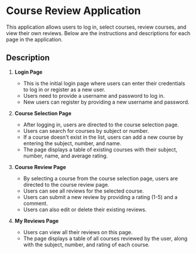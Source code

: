 # Course Review Application

This application allows users to log in, select courses, review courses, and view their own reviews. Below are the instructions and descriptions for each page in the application.

## Description

1. **Login Page**
  
   - This is the initial login page where users can enter their credentials to log in or register as a new user.
   - Users need to provide a username and password to log in.
   - New users can register by providing a new username and password.

2. **Course Selection Page**
  
   - After logging in, users are directed to the course selection page.
   - Users can search for courses by subject or number.
   - If a course doesn't exist in the list, users can add a new course by entering the subject, number, and name.
   - The page displays a table of existing courses with their subject, number, name, and average rating.

3. **Course Review Page**
  
   - By selecting a course from the course selection page, users are directed to the course review page.
   - Users can see all reviews for the selected course.
   - Users can submit a new review by providing a rating (1-5) and a comment.
   - Users can also edit or delete their existing reviews.

4. **My Reviews Page**
  
   - Users can view all their reviews on this page.
   - The page displays a table of all courses reviewed by the user, along with the subject, number, and rating of each course.

